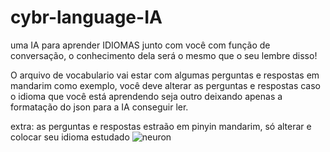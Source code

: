 # cybr-language-IA

uma IA para aprender IDIOMAS junto com você com função de conversação, o conhecimento dela será o mesmo que o seu lembre disso!

O arquivo de vocabulario vai estar com algumas perguntas e respostas em mandarim como exemplo, você deve alterar as perguntas e respostas caso o idioma que você está aprendendo seja outro deixando apenas a formatação do json para a IA conseguir ler.

extra: as perguntas e respostas estraão em pinyin mandarim, só alterar e colocar seu idioma estudado
![neuron](https://media4.giphy.com/media/v1.Y2lkPTc5MGI3NjExenp6cXg4dmR4MGUzYnNwand0dHh5c2U1enkyNzhiNzZybXNpeWNoaCZlcD12MV9pbnRlcm5hbF9naWZfYnlfaWQmY3Q9Zw/l3vRcrVqhBVSpJte0/giphy.gif)
